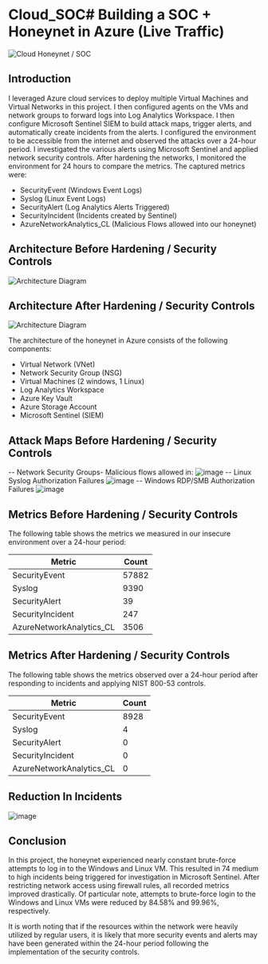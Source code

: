 # Cloud_SOC# Building a SOC + Honeynet in Azure (Live Traffic)
![Cloud Honeynet / SOC](https://i.imgur.com/ZWxe03e.jpg)

## Introduction

I leveraged Azure cloud services to deploy multiple Virtual Machines and Virtual Networks in this project. I then configured agents on the VMs and network groups to forward logs into Log Analytics Workspace. I then configure Microsoft Sentinel SIEM to build attack maps, trigger alerts, and automatically create incidents from the alerts. I configured the environment to be accessible from the internet and observed the attacks over a 24-hour period. I investigated the various alerts using Microsoft Sentinel and applied network security controls. After hardening the networks, I monitored the environment for 24 hours to compare the metrics. The captured metrics were: 

- SecurityEvent (Windows Event Logs)
- Syslog (Linux Event Logs)
- SecurityAlert (Log Analytics Alerts Triggered)
- SecurityIncident (Incidents created by Sentinel)
- AzureNetworkAnalytics_CL (Malicious Flows allowed into our honeynet)

## Architecture Before Hardening / Security Controls
![Architecture Diagram](https://i.imgur.com/aBDwnKb.jpg)

## Architecture After Hardening / Security Controls
![Architecture Diagram](https://i.imgur.com/YQNa9Pp.jpg)

The architecture of the honeynet in Azure consists of the following components:

- Virtual Network (VNet)
- Network Security Group (NSG)
- Virtual Machines (2 windows, 1 Linux)
- Log Analytics Workspace
- Azure Key Vault
- Azure Storage Account
- Microsoft Sentinel (SIEM)

## Attack Maps Before Hardening / Security Controls

-- Network Security Groups- Malicious flows allowed in:
![image](https://github.com/user-attachments/assets/54c266f9-09a8-4eb2-85ba-513d84ab7a8d)
-- Linux Syslog Authorization Failures
![image](https://github.com/user-attachments/assets/3d3ee4f0-be97-4477-9e3d-260d30366f24)
-- Windows RDP/SMB Authorization Failures
![image](https://github.com/user-attachments/assets/431cce26-2089-4b57-b1dd-3ab41e0ec3b4)

## Metrics Before Hardening / Security Controls

The following table shows the metrics we measured in our insecure environment over a 24-hour period:

| Metric                   | Count
| ------------------------ | -----
| SecurityEvent            | 57882
| Syslog                   | 9390
| SecurityAlert            | 39
| SecurityIncident         | 247
| AzureNetworkAnalytics_CL | 3506


## Metrics After Hardening / Security Controls

The following table shows the metrics observed over a 24-hour period after responding to incidents and applying NIST 800-53 controls.

| Metric                   | Count
| ------------------------ | -----
| SecurityEvent            | 8928
| Syslog                   | 4
| SecurityAlert            | 0
| SecurityIncident         | 0
| AzureNetworkAnalytics_CL | 0

## Reduction In Incidents

![image](https://github.com/user-attachments/assets/afc97fa9-d97b-4f38-8cbb-d8bc20ec93b9)


## Conclusion

In this project, the honeynet experienced nearly constant brute-force attempts to log in to the Windows and Linux VM. This resulted in 74 medium to high incidents being triggered for investigation in Microsoft Sentinel. After restricting network access using firewall rules, all recorded metrics improved drastically. Of particular note, attempts to brute-force login to the Windows and Linux VMs were reduced by 84.58% and 99.96%, respectively.  

It is worth noting that if the resources within the network were heavily utilized by regular users, it is likely that more security events and alerts may have been generated within the 24-hour period following the implementation of the security controls.
